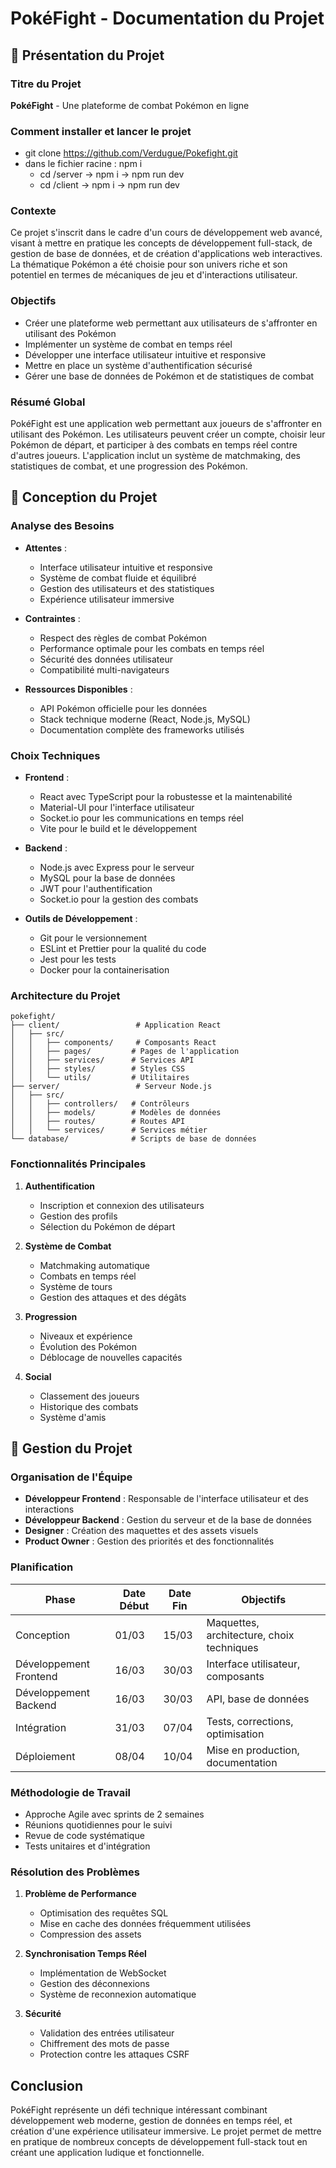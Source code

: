 # PokéFight - Documentation du Projet

## 📌 Présentation du Projet

### Titre du Projet
**PokéFight** - Une plateforme de combat Pokémon en ligne

### Comment installer et lancer le projet
- git clone https://github.com/Verdugue/Pokefight.git
- dans le fichier racine :
  npm i
  - cd /server -> npm i -> npm run dev
  - cd /client -> npm i -> npm run dev

### Contexte
Ce projet s'inscrit dans le cadre d'un cours de développement web avancé, visant à mettre en pratique les concepts de développement full-stack, de gestion de base de données, et de création d'applications web interactives. La thématique Pokémon a été choisie pour son univers riche et son potentiel en termes de mécaniques de jeu et d'interactions utilisateur.

### Objectifs
- Créer une plateforme web permettant aux utilisateurs de s'affronter en utilisant des Pokémon
- Implémenter un système de combat en temps réel
- Développer une interface utilisateur intuitive et responsive
- Mettre en place un système d'authentification sécurisé
- Gérer une base de données de Pokémon et de statistiques de combat

### Résumé Global
PokéFight est une application web permettant aux joueurs de s'affronter en utilisant des Pokémon. Les utilisateurs peuvent créer un compte, choisir leur Pokémon de départ, et participer à des combats en temps réel contre d'autres joueurs. L'application inclut un système de matchmaking, des statistiques de combat, et une progression des Pokémon.

## 📌 Conception du Projet

### Analyse des Besoins
- **Attentes** :
  - Interface utilisateur intuitive et responsive
  - Système de combat fluide et équilibré
  - Gestion des utilisateurs et des statistiques
  - Expérience utilisateur immersive

- **Contraintes** :
  - Respect des règles de combat Pokémon
  - Performance optimale pour les combats en temps réel
  - Sécurité des données utilisateur
  - Compatibilité multi-navigateurs

- **Ressources Disponibles** :
  - API Pokémon officielle pour les données
  - Stack technique moderne (React, Node.js, MySQL)
  - Documentation complète des frameworks utilisés

### Choix Techniques
- **Frontend** :
  - React avec TypeScript pour la robustesse et la maintenabilité
  - Material-UI pour l'interface utilisateur
  - Socket.io pour les communications en temps réel
  - Vite pour le build et le développement

- **Backend** :
  - Node.js avec Express pour le serveur
  - MySQL pour la base de données
  - JWT pour l'authentification
  - Socket.io pour la gestion des combats

- **Outils de Développement** :
  - Git pour le versionnement
  - ESLint et Prettier pour la qualité du code
  - Jest pour les tests
  - Docker pour la containerisation

### Architecture du Projet
```
pokefight/
├── client/                 # Application React
│   ├── src/
│   │   ├── components/     # Composants React
│   │   ├── pages/         # Pages de l'application
│   │   ├── services/      # Services API
│   │   ├── styles/        # Styles CSS
│   │   └── utils/         # Utilitaires
├── server/                 # Serveur Node.js
│   ├── src/
│   │   ├── controllers/   # Contrôleurs
│   │   ├── models/        # Modèles de données
│   │   ├── routes/        # Routes API
│   │   └── services/      # Services métier
└── database/              # Scripts de base de données
```

### Fonctionnalités Principales
1. **Authentification**
   - Inscription et connexion des utilisateurs
   - Gestion des profils
   - Sélection du Pokémon de départ

2. **Système de Combat**
   - Matchmaking automatique
   - Combats en temps réel
   - Système de tours
   - Gestion des attaques et des dégâts

3. **Progression**
   - Niveaux et expérience
   - Évolution des Pokémon
   - Déblocage de nouvelles capacités

4. **Social**
   - Classement des joueurs
   - Historique des combats
   - Système d'amis

## 📌 Gestion du Projet

### Organisation de l'Équipe
- **Développeur Frontend** : Responsable de l'interface utilisateur et des interactions
- **Développeur Backend** : Gestion du serveur et de la base de données
- **Designer** : Création des maquettes et des assets visuels
- **Product Owner** : Gestion des priorités et des fonctionnalités

### Planification
| Phase | Date Début | Date Fin | Objectifs |
|-------|------------|----------|-----------|
| Conception | 01/03 | 15/03 | Maquettes, architecture, choix techniques |
| Développement Frontend | 16/03 | 30/03 | Interface utilisateur, composants |
| Développement Backend | 16/03 | 30/03 | API, base de données |
| Intégration | 31/03 | 07/04 | Tests, corrections, optimisation |
| Déploiement | 08/04 | 10/04 | Mise en production, documentation |

### Méthodologie de Travail
- Approche Agile avec sprints de 2 semaines
- Réunions quotidiennes pour le suivi
- Revue de code systématique
- Tests unitaires et d'intégration

### Résolution des Problèmes
1. **Problème de Performance**
   - Optimisation des requêtes SQL
   - Mise en cache des données fréquemment utilisées
   - Compression des assets

2. **Synchronisation Temps Réel**
   - Implémentation de WebSocket
   - Gestion des déconnexions
   - Système de reconnexion automatique

3. **Sécurité**
   - Validation des entrées utilisateur
   - Chiffrement des mots de passe
   - Protection contre les attaques CSRF

## Conclusion
PokéFight représente un défi technique intéressant combinant développement web moderne, gestion de données en temps réel, et création d'une expérience utilisateur immersive. Le projet permet de mettre en pratique de nombreux concepts de développement full-stack tout en créant une application ludique et fonctionnelle. 
